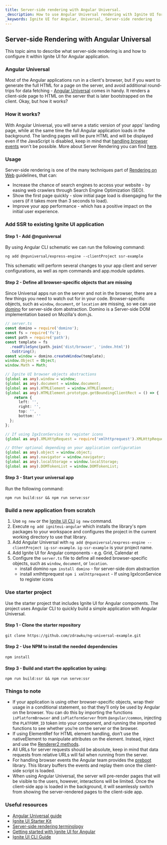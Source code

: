 ```yaml
---
title: Server-side rendering with Angular Universal.
_description: How to use Angular Universal rendering with Ignite UI for Angular.
_keywords: Ignite UI for Angular, Universal, Server-side rendering
---
```


## Server-side Rendering with Angular Universal

This topic aims to describe what server-side rendering is and how to configure it within Ignite UI for Angular application. 

### Angular Universal

Most of the Angular applications run in a client's browser, but if you want to generate the full HTML for a page on the server, and avoid additional round-trips for data fetching - [Angular Universal](https://angular.io/guide/universal) comes in handy. It renders a client-side page to HTML on the server that is later bootstrapped on the client. Okay, but how it works?

### How it works?

With Angular Universal, you will serve a static version of your apps' landing page, while at the same time the full Angular application loads in the background. The landing pages will be pure HTML and will be displayed even if the JavaScript is disabled, keep in mind that [handling browser events](ssr-rendering.md#things-to-note) won't be possible. More about Server Rendering you can find [here](https://developers.google.com/web/updates/2019/02/rendering-on-the-web).

### Usage

Server-side rendering is one of the many techniques part of [Rendering on Web](https://developers.google.com/web/updates/2019/02/rendering-on-the-web) guidelines, that can:
- Increase the chance of search engines to access your website - by easing web crawlers through Search Engine Optimization (SEO). 
- Show the first page quickly - slow initial page load is disengaging for the users (if it takes more than 3 seconds to load).
- Improve your app performance - which has a positive impact on the initial user experience.

### Add SSR to existing Ignite UI application

#### Step 1 - Add @nguniversal 
By using Angular CLI schematic we can run the following command:

```
ng add @nguniversal/express-engine --clientProject ssr-example
```

This schematic will perform several changes to your app client and server configurations, as well as npm commands and app.module updates.

#### Step 2 - Define all browser-specific objects that are missing
Since Universal apps run on the server and not in the browser, there are a few things you need to watch out for in your code. Browser-specific objects, such as `window`, `document`, or `location` are missing, so we can use [domino](https://github.com/fgnass/domino#server-side-dom-implementation-based-on-mozillas-domjs) for server-side dom abstraction. Domino is a Server-side DOM implementation based on Mozilla's dom.js.

```typescript
// server.ts
const domino = require('domino');
const fs = require('fs');
const path = require('path');
const template = fs
  .readFileSync(path.join('dist/browser', 'index.html'))
  .toString();
const window = domino.createWindow(template);
window.Object = Object;
window.Math = Math;

// Ignite UI browser objects abstractions
(global as any).window = window;
(global as any).document = window.document;
(global as any).HTMLElement = window.HTMLElement;
(global as any).HTMLElement.prototype.getBoundingClientRect = () => {
    return {
      left: '',
      right: '',
      top: '',
      bottom: ''
  };
};

// If using IgxIconService to register icons
(global as any).XMLHttpRequest = require('xmlhttprequest').XMLHttpRequest;

// Other optional depending on your application configuration
(global as any).object = window.object;
(global as any).navigator = window.navigator;
(global as any).localStorage = window.localStorage;
(global as any).DOMTokenList = window.DOMTokenList;
```

#### Step 3 - Start your universal app
Run the following command:

```
npm run build:ssr && npm run serve:ssr
```

### Build a new application from scratch 

1. Use `ng new` or the [Ignite UI CLI](../cli-overview.md) `ig new` command.
2. Execute `ng add igniteui-angular` which installs the library's npm packages to your workspace and configures the project in the current working directory to use that library.
4. Add Angular Universal with `ng add @nguniversal/express-engine --clientProject ig-ssr-example`. `ig-ssr-example` is your project name.
3. Add Ignite UI for Angular components - e.g. Grid, Calendar et
4. Configure the `server.ts` file to define all needed browser-specific objects, such as `window`, `document`, or `location`.
	- install domino `npm install domino` - for server-side dom abstraction
	- install xmlhttprequest `npm i xmlhttprequest` - If using IgxIconService to register icons

### Use starter project

Use the starter project that includes Ignite UI for Angular components. The project uses Angular CLI to quickly build a simple application with Angular Universal.

#### Step 1 - Clone the starter repository

```
git clone https://github.com/zdrawku/ng-universal-example.git
```

#### Step 2 - Use NPM to install the needed dependencies 

```
npm install
```

#### Step 3 - Build and start the application by using:

```
npm run build:ssr && npm run serve:ssr
```


### Things to note 

- If your application is using other browser-specific objects, wrap their usage in a conditional statement, so that they’ll only be used by Angular on the browser. You can do this by importing the functions `isPlatformBrowser` and `isPlatformServer` from `@angular/common`, injecting the `PLATFORM_ID` token into your component, and running the imported functions to see whether you’re on the server or the browser.
- If using ElementRef for HTML element handling, don’t use the nativeElement to manipulate attributes on the element. Instead, inject and use the [Renderer2 methods](https://alligator.io/angular/using-renderer2).
- All URLs for server requests should be absolute, keep in mind that data requests from relative URLs will fail when running from the server.
- For handling browser events the Angular team provides the [preboot](https://github.com/angular/preboot) library. This library buffers the events and replay them once the client-side script is loaded.
- When using Angular Universal, the server will pre-render pages that will be visible to the users, however, interactions will be limited. Once the client-side app is loaded in the background, it will seamlessly switch from showing the server-rendered pages to the client-side app.

### Useful resources

<div class="divider--half"></div>

* [Angular Universal guide](https://angular.io/guide/universal)
* [Ignite UI Starter Kit](https://github.com/zdrawku/ng-universal-example)
* [Server-side rendering terminology](https://developers.google.com/web/updates/2019/02/rendering-on-the-web)
* [Getting started with Ignite UI for Angular](../getting_started.md)
* [Ignite UI CLI Guide](step-by-step-guide.md)